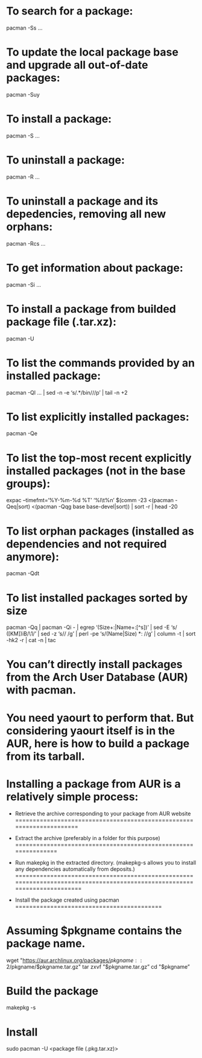 To search for a package:
========================

pacman -Ss …

To update the local package base and upgrade all out-of-date packages:
======================================================================

pacman -Suy

To install a package:
=====================

pacman -S …

To uninstall a package:
=======================

pacman -R …

To uninstall a package and its depedencies, removing all new orphans:
=====================================================================

pacman -Rcs …

To get information about package:
=================================

pacman -Si …

To install a package from builded package file (.tar.xz):
=========================================================

pacman -U

To list the commands provided by an installed package:
======================================================

pacman -Ql … | sed -n -e ‘s/.\*/bin///p’ | tail -n +2

To list explicitly installed packages:
======================================

pacman -Qe

To list the top-most recent explicitly installed packages (not in the base groups):
===================================================================================

expac –timefmt=‘%Y-%m-%d %T’ ‘%l\\t%n’ $(comm -23 &lt;(pacman -Qeq|sort) &lt;(pacman -Qqg base base-devel|sort)) | sort -r | head -20

To list orphan packages (installed as dependencies and not required anymore):
=============================================================================

pacman -Qdt

To list installed packages sorted by size
=========================================

pacman -Qq | pacman -Qi - | egrep ‘(Size+:|Name+:\[^s\])’ | sed -E ‘s/ (\[KM\])iB/\\1/’ | sed -z ‘s// /g’ | perl -pe ‘s/(Name|Size) \*: //g’ | column -t | sort -hk2 -r | cat -n | tac

You can’t directly install packages from the Arch User Database (AUR) with pacman.
==================================================================================

You need yaourt to perform that. But considering yaourt itself is in the AUR, here is how to build a package from its tarball.
==============================================================================================================================

Installing a package from AUR is a relatively simple process:
=============================================================

- Retrieve the archive corresponding to your package from AUR website
=====================================================================

- Extract the archive (preferably in a folder for this purpose)
===============================================================

- Run makepkg in the extracted directory. (makepkg-s allows you to install any dependencies automatically from deposits.)
=========================================================================================================================

- Install the package created using pacman
==========================================

Assuming $pkgname contains the package name.
============================================

wget "https://aur.archlinux.org/packages/<span class="math inline">*pkgname* :  : 2/</span>pkgname/<span class="math inline">$pkgname.tar.gz" tar zxvf "$</span>pkgname.tar.gz” cd "$pkgname”

Build the package
=================

makepkg -s

Install
=======

sudo pacman -U &lt;package file (.pkg.tar.xz)&gt;
